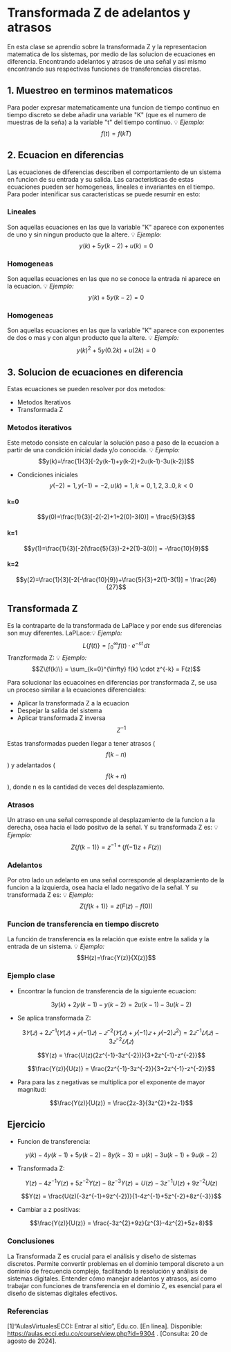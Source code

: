 # Transformada Z de adelantos y atrasos
En esta clase se aprendio sobre la transformada Z y la representacion matematica de los sistemas, por medio de las solucion de ecuaciones en diferencia. Encontrando adelantos y atrasos de una señal y asi mismo encontrando sus respectivas funciones de transferencias discretas.
## 1. Muestreo en terminos matematicos
Para poder expresar matematicamente una funcion de tiempo continuo en tiempo discreto se debe añadir una variable "K" (que es el numero de muestras de la seña) a la variable "t" del tiempo continuo. 💡 *Ejemplo:*  $$f(t)=f(kT)$$

## 2. Ecuacion en diferencias
Las ecuaciones de diferencias describen el comportamiento de un sistema en funcion de su entrada y su salida. Las caracteristicas de estas ecuaciones pueden ser homogeneas, lineales e invariantes en el tiempo.
Para poder intenificar sus caracteristicas se puede resumir en esto:
  ### Lineales
  Son aquellas ecuaciones en las que la variable "K" aparece con exponentes de uno y sin ningun producto que la altere. 💡 *Ejemplo:*  $$y(k)+5y(k-2)+u(k)=0$$
  ### Homogeneas
  Son aquellas ecuaciones en las que no se conoce la entrada ni aparece en la ecuacion. 💡 *Ejemplo:*  $$y(k)+5y(k-2)=0$$
  ### Homogeneas
  Son aquellas ecuaciones en las que la variable "K" aparece con exponentes de dos o mas  y con algun producto que la altere. 💡 *Ejemplo:*  $$y(k)^2+5y(0.2k)+ u(2k)=0$$

## 3. Solucion de ecuaciones en diferencia
Estas ecuaciones se pueden resolver por dos metodos: 
* Metodos Iterativos
* Transformada Z
### Metodos iterativos 
Este metodo consiste en calcular la solución paso a paso de la ecuacion a partir de una condición inicial dada y/o conocida. 
💡 *Ejemplo:*  $$y(k)=\frac{1}{3}[-2y(k-1)+y(k-2)+2u(k-1)-3u(k-2)]$$
* Condiciones iniciales
  $$y(-2)=1, y(-1)=-2, u(k)={ 1, k=0,1,2,3..
                              0 , k<0 }$$
#### k=0
$$y(0)=\frac{1}{3}[-2(-2)+1+2(0)-3(0)] = \frac{5}{3}$$
#### k=1
$$y(1)=\frac{1}{3}[-2(\frac{5}{3})-2+2(1)-3(0)] = -\frac{10}{9}$$
#### k=2
$$y(2)=\frac{1}{3}[-2(-\frac{10}{9})+\frac{5}{3}+2(1)-3(1)] = \frac{26}{27}$$

## Transformada Z
Es la contraparte de la transformada de LaPlace y por ende sus diferencias son muy diferentes. 
LaPLace:💡 *Ejemplo:*  $$L\{f(t)\} = \int_{0}^{\infty} f(t) \cdot e^{-st} \, dt$$
Tranzformada Z: 💡 *Ejemplo:*  $$Z\{f(k)\} = \sum_{k=0}^{\infty} f(k) \cdot z^{-k} = F(z)$$

Para solucionar las ecuacoines en diferencias por transformada Z, se usa un proceso similar a la ecuaciones diferenciales:
* Aplicar la transformada Z a la ecuacion
* Despejar la salida del sistema
* Aplicar transformada Z inversa $$Z^{-1}$$
  
Estas transformadas pueden llegar a tener atrasos ($$f(k-n)$$) y adelantados ($$f(k+n)$$), donde n es la cantidad de veces del desplazamiento.
### Atrasos
Un atraso en una señal corresponde al desplazamiento de la funcion a la derecha, osea hacia el lado positvo de la señal. Y su transformada Z es: 💡 *Ejemplo:*  $$Z\{f(k-1)\} = z^{-1}*(f(-1)z + F(z))$$
### Adelantos
Por otro lado un adelanto en una señal corresponde al desplazamiento de la funcion a la izquierda, osea hacia el lado negativo de la señal. Y su transformada Z es: 💡 *Ejemplo:*  $$Z\{f(k+1)\} = z(F(z) - f(0))$$
### Funcion de transferencia en tiempo discreto
La función de transferencia es la relación que existe entre la salida y la entrada de un sistema. 
💡 *Ejemplo:*  $$H(z)=\frac{Y(z)}{X(z)}$$
### Ejemplo clase
* Encontrar la funcion de transferencia de la siguiente ecuacion:
  
  $$3y(k) + 2y(k-1) - y(k-2) = 2u(k-1) - 3u(k-2)$$
* Se aplica transformada Z:
  
  $$3𝑌(𝑧) +2𝑧^{−1}(𝑌(𝑧) + 𝑦(−1)𝑧) - 𝑧^{−2}(𝑌(𝑧) + 𝑦(−1)𝑧 + 𝑦(−2)𝑧^{2}) = 2𝑧^{−1}𝑈(𝑧) − 3𝑧^{−2}𝑈(𝑧)$$

  $$Y(z) = \frac{U(z)(2z^{-1}-3z^{-2})}{3+2z^{-1}-z^{-2}}$$

  $$\frac{Y(z)}{U(z)} = \frac{2z^{-1}-3z^{-2}}{3+2z^{-1}-z^{-2}}$$
* Para para las z negativas se multiplica por el exponente de mayor magnitud:

  $$\frac{Y(z)}{U(z)} = \frac{2z-3}{3z^{2}+2z-1}$$

## Ejercicio
* Funcion de transferencia:

  $$y(k) - 4y(k-1) + 5y(k-2) - 8y(k-3) =  u(k) - 3u(k-1) + 9u(k-2)$$

* Transformada Z:

  $$Y(z) - 4z^{-1}Y(z) + 5z^{-2}Y(z) - 8z^{-3}Y(z) =  U(z) - 3z^{-1}U(z) + 9z^{-2}U(z)$$

  $$Y(z) = \frac{U(z)(-3z^{-1}+9z^{-2})}{1-4z^{-1}+5z^{-2}+8z^{-3}}$$
* Cambiar a z positivas:

  $$\frac{Y(z)}{U(z)} = \frac{-3z^{2}+9z}{z^{3}-4z^{2}+5z+8}$$

### Conclusiones
La Transformada Z es crucial para el análisis y diseño de sistemas discretos. Permite convertir problemas en el dominio temporal discreto a un dominio de frecuencia complejo, facilitando la resolución y análisis de sistemas digitales. Entender cómo manejar adelantos y atrasos, así como trabajar con funciones de transferencia en el dominio Z, es esencial para el diseño de sistemas digitales efectivos.

### Referencias
[1]“AulasVirtualesECCI: Entrar al sitio”, Edu.co. [En línea]. Disponible: https://aulas.ecci.edu.co/course/view.php?id=9304 . [Consulta: 20 de agosto de 2024].

